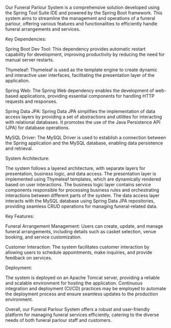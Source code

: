 Our Funeral Parlour System is a comprehensive solution developed using the Spring Tool Suite IDE and powered by the Spring Boot framework. This system aims to streamline the management and operations of a funeral parlour, offering various features and functionalities to efficiently handle funeral arrangements and services.

Key Dependencies:

Spring Boot Dev Tool: This dependency provides automatic restart capability for development, improving productivity by reducing the need for manual server restarts.

Thymeleaf: Thymeleaf is used as the template engine to create dynamic and interactive user interfaces, facilitating the presentation layer of the application.

Spring Web: The Spring Web dependency enables the development of web-based applications, providing essential components for handling HTTP requests and responses.

Spring Data JPA: Spring Data JPA simplifies the implementation of data access layers by providing a set of abstractions and utilities for interacting with relational databases. It promotes the use of the Java Persistence API (JPA) for database operations.

MySQL Driver: The MySQL Driver is used to establish a connection between the Spring application and the MySQL database, enabling data persistence and retrieval.

System Architecture:

The system follows a layered architecture, with separate layers for presentation, business logic, and data access. The presentation layer is implemented using Thymeleaf templates, which are dynamically rendered based on user interactions. The business logic layer contains service components responsible for processing business rules and orchestrating interactions between different parts of the system. The data access layer interacts with the MySQL database using Spring Data JPA repositories, providing seamless CRUD operations for managing funeral-related data.

Key Features:

Funeral Arrangement Management: Users can create, update, and manage funeral arrangements, including details such as casket selection, venue booking, and service customization.

Customer Interaction: The system facilitates customer interaction by allowing users to schedule appointments, make inquiries, and provide feedback on services.

Deployment:

The system is deployed on an Apache Tomcat server, providing a reliable and scalable environment for hosting the application. Continuous integration and deployment (CI/CD) practices may be employed to automate the deployment process and ensure seamless updates to the production environment.

Overall, our Funeral Parlour System offers a robust and user-friendly platform for managing funeral services efficiently, catering to the diverse needs of both funeral parlour staff and customers.
